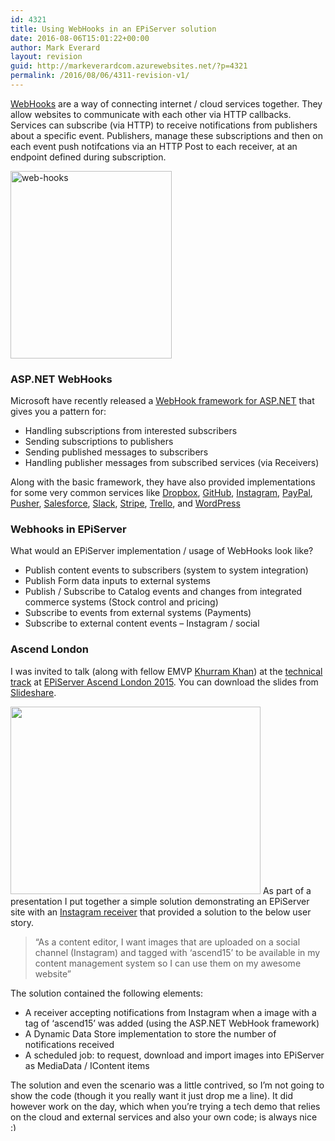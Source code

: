 ```yaml
---
id: 4321
title: Using WebHooks in an EPiServer solution
date: 2016-08-06T15:01:22+00:00
author: Mark Everard
layout: revision
guid: http://markeverardcom.azurewebsites.net/?p=4321
permalink: /2016/08/06/4311-revision-v1/
---
```

<a href="https://en.wikipedia.org/wiki/Webhook" target="_blank">WebHooks</a> are a way of connecting internet / cloud services together. They allow websites to communicate with each other via HTTP callbacks. Services can subscribe (via HTTP) to receive notifications from publishers about a specific event. Publishers, manage these subscriptions and then on each event push notifcations via an HTTP Post to each receiver, at an endpoint defined during subscription.

<img class="aligncenter wp-image-5252 size-medium" src="http://www.markeverard.com/wp-content/uploads/2015/11/web-hooks-258x300.png" sizes="(max-width: 258px) 100vw, 258px" srcset="http://www.markeverard.com/wp-content/uploads/2015/11/web-hooks-258x300.png 258w, http://www.markeverard.com/wp-content/uploads/2015/11/web-hooks.png 349w" alt="web-hooks" width="258" height="300" /> 

### ASP.NET WebHooks

Microsoft have recently released a [WebHook framework for ASP.NET](https://github.com/aspnet/WebHooks) that gives you a pattern for:

  * Handling subscriptions from interested subscribers
  * Sending subscriptions to publishers
  * Sending published messages to subscribers
  * Handling publisher messages from subscribed services (via Receivers)

Along with the basic framework, they have also provided implementations for some very common services like [Dropbox](http://dropbox.com/), [GitHub](http://www.github.com/), [Instagram](http://www.instagram.com), [PayPal](http://www.paypal.com/), [Pusher](http://www.pusher.com/), [Salesforce](http://www.salesforce.com/), [Slack](http://www.slack.com/), [Stripe](http://www.stripe.com/), [Trello](http://www.trello.com/), and [WordPress](http://www.wordpress.com/)

### Webhooks in EPiServer

What would an EPiServer implementation / usage of WebHooks look like?

  * Publish content events to subscribers (system to system integration)
  * Publish Form data inputs to external systems
  * Publish / Subscribe to Catalog events and changes from integrated commerce systems (Stock control and pricing)
  * Subscribe to events from external systems (Payments)
  * Subscribe to external content events – Instagram / social

### Ascend London

I was invited to talk (along with fellow EMVP <a href="http://world.episerver.com/Blogs/K-Khan-/" target="_blank">Khurram Khan</a>) at the <a href="http://www.episerver.com/about-us/event-listing/london-ascend-2015/ascend-2015/ascend-london-technical-track-agenda-2015/" target="_blank">technical track</a> at <a href="http://www.episerver.com/about-us/event-listing/london-ascend-2015/ascend-2015/" target="_blank">EPiServer Ascend London 2015</a>. You can download the slides from <a href="http://www.slideshare.net/ev2000/publisher-subscriber-integrations-using-episerver" target="_blank">Slideshare</a>.

<img class="aligncenter" title="Look Mum, its me :" src="http://www.markeverard.com/wp-content/uploads/2015/11/IMG_4942.jpg" alt="" width="400" height="300" />  
As part of a presentation I put together a simple solution demonstrating an EPiServer site with an <a href="http://blogs.msdn.com/b/webdev/archive/2015/09/21/integrating-with-instagram-using-asp-net-webhooks-preview.aspx" target="_blank">Instagram receiver</a> that provided a solution to the below user story.

> “As a content editor, I want images that are uploaded on a social channel (Instagram) and tagged with ‘ascend15’ to be available in my content management system so I can use them on my awesome website”

The solution contained the following elements:

  * A receiver accepting notifications from Instagram when a image with a tag of ‘ascend15’ was added (using the ASP.NET WebHook framework)
  * A Dynamic Data Store implementation to store the number of notifications received
  * A scheduled job: to request, download and import images into EPiServer as MediaData / IContent items

The solution and even the scenario was a little contrived, so I’m not going to show the code (though it you really want it just drop me a line). It did however work on the day, which when you’re trying a tech demo that relies on the cloud and external services and also your own code; is always nice<img class="wp-smiley" style="height: 1em; max-height: 1em;" src="http://www.markeverard.com/wp-includes/images/smilies/simple-smile.png" alt=":)" />